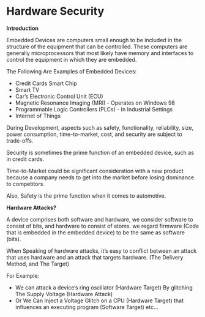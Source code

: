 # Hardware Security

**Introduction**

Embedded Devices are computers small enough to be included in the structure of the equipment that can be controlled. These computers are generally microprocessors that most likely have memory and interfaces to control the equipment in which they are embedded.

The Following Are Examples of Embedded Devices:

* Credit Cards Smart Chip
* Smart TV
* Car’s Electronic Control Unit (ECU)
* Magnetic Resonance Imaging (MRI) - Operates on Windows 98
* Programmable Logic Controllers (PLCs) - In Industrial Settings
* Internet of Things

During Development, aspects such as safety, functionality, reliability, size, power consumption, time-to-market, cost, and security are subject to trade-offs.

Security is sometimes the prime function of an embedded device, such as in credit cards.

Time-to-Market could be significant consideration with a new product because a company needs to get into the market before losing dominance to competitors.

Also, Safety is the prime function when it comes to automotive.

**Hardware Attacks?**

A device comprises both software and hardware, we consider software to consist of bits, and hardware to consist of atoms. we regard firmware (Code that is embedded in the embedded device) to be the same as software (bits).

When Speaking of hardware attacks, it’s easy to conflict between an attack that uses hardware and an attack that targets hardware. (The Delivery Method, and The Target)

For Example:

* We can attack a device’s ring oscillator (Hardware Target) By glitching The Supply Voltage (Hardware Attack)
* Or We Can Inject a Voltage Glitch on a CPU (Hardware Target) that influences an executing program (Software Target) etc…
